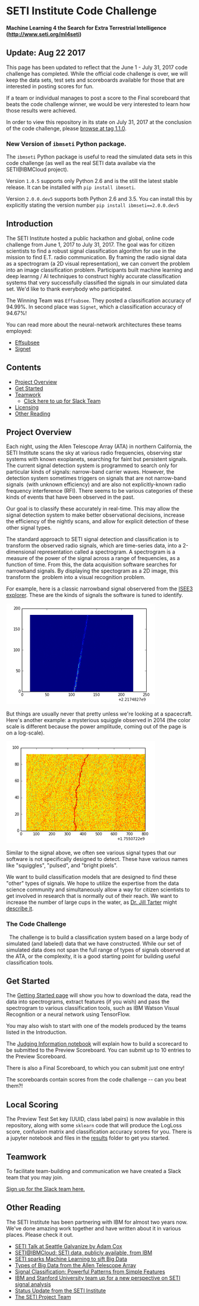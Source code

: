 # SETI Institute Code Challenge
#### Machine Learning 4 the Search for Extra Terrestrial Intelligence (http://www.seti.org/ml4seti)


## Update: Aug 22 2017

This page has been updated to reflect that the June 1 - July 31, 2017 code challenge has completed. While the 
official code challenge is over, we will keep the data sets, test sets and scoreboards available for
those that are interested in posting scores for fun.  

If a team or individual manages to post a score to the Final scoreboard that beats the code challenge winner, we would be very interested to learn how those results were achieved. 

In order to view this repository in its state on July 31, 2017 at the conclusion of the code challenge, please [browse at tag 1.1.0](https://github.com/setiQuest/ML4SETI/tree/1.1.0).


### New Version of `ibmseti` Python package.

The `ibmseti` Python package is useful to read the simulated data sets in this code challenge (as well as the 
real SETI data availabe via the SETI@IBMCloud project).  

Version `1.0.5` supports only Python 2.6 and is the still the latest stable release. It can be installed with `pip install ibmseti`. 

Version `2.0.0.dev5` supports both Python 2.6 and 3.5. You can install this by explicitly stating the version number `pip install ibmseti==2.0.0.dev5`


## Introduction 

The SETI Institute hosted a public hackathon and global, online code challenge from June 1, 2017 to July 31, 2017. The goal was for citizen scientists to find a robust signal classification algorithm for use in the mission to find E.T. radio communication. By framing the radio signal data as a spectrogram (a 2D visual representation), we can convert the problem into an image classification problem.  Participants built machine learning and deep learnng / AI techniques to construct highly accurate classification systems that very successfully classified the signals in our simulated data set. We'd like to thank everybody who participated. 

The Winning Team was `Effsubsee`. They posted a classification accuracy of 94.99%. In second place was `Signet`, which a classification accuracy of 94.67%!

You can read more about the neural-network architectures these teams employed:

  * [Effsubsee](https://github.com/sgrvinod/ml4seti-Effsubsee)
  * [Signet](https://github.com/sagelywizard/ml4seti)


## Contents

  * [Project Overview](#project-overview)
  * [Get Started](#get-started)
  * [Teamwork](#teamwork)
      * [Click here to up for Slack Team](https://ml4seti.mybluemix.net)
  * [Licensing](#licensing)
  * [Other Reading](#other-reading)


## Project Overview

Each night, using the Allen Telescope Array (ATA) in northern California, the SETI Institute scans the sky at 
various radio frequencies, observing star systems with known exoplanets, searching for faint but persistent signals. 
The current signal detection system is programmed to search only for particular kinds of signals: narrow-band 
carrier waves. However, the detection system sometimes triggers on signals that are not narrow-band signals 
(with unknown efficiency) and are also not explicitly-known radio frequency interference (RFI). 
There seems to be various categories of these kinds of events that have been observed in the past. 

Our goal is to classify these accurately in 
real-time. This may allow the signal detection system to make better observational decisions, 
increase the efficiency of the nightly scans, and allow for explicit detection of these other signal types. 

The standard approach to SETI signal detection and classification is to transform the observed radio signals, which
are time-series data, into a 
2-dimensional representation called a spectrogram. A spectrogram is a measure of the power of the signal across 
a range of frequencies, as a function of time. From this, the data acquisition software searches for narrowband signals. 
By displaying the spectogram as a 2D image, this transform the 
problem into a visual recognition problem. 

For example, here is a classic narrowband signal observered from the 
[ISEE3 explorer](https://en.wikipedia.org/wiki/International_Cometary_Explorer). These are the kinds of
signals the software is tuned to identify.


![ISEE3 Narrow Band Signal](img/isee3.png "ISEE3 Narrow Band Signal")


But things are usually never that pretty unless we're looking at a spacecraft. Here's another example: 
a mysterious squiggle observed in 2014 (the color scale is different because the power amplitude, coming out of the
page is on a log-scale). 


![Mystery Signal](img/mystery_squiggle.png "Mystery Signal")
 

Similar to the signal above, we often see various signal types that our software is not specifically 
designed to detect. These have various names like "squiggles", "pulsed", and 
"bright pixels".

We want to build classification models that are designed to find these "other" types of signals. 
We hope to utilize the expertise from the data science community and simultaneously allow a way for 
citizen scientists to get involved in research that is normally out of their reach.  We want to increase the number of large cups in the water, as [Dr. Jill Tarter](http://www.seti.org/users/jill-tarter) might [describe it](https://www.ted.com/talks/jill_tarter_s_call_to_join_the_seti_search). 


### The Code Challenge
 
The challenge is to build a classification system based on a large body of simulated (and labeled)
data that we have constructed. While our set of simulated data does not span the full range of types of signals observed at the ATA, or the complexity, it is a good starting point for building useful classification tools.  

## Get Started

The [Getting Started page](https://github.com/setiQuest/ML4SETI/blob/master/GettingStarted.md) will show you how to download the data, read the data into spectrograms, extract features (if you wish) and pass the spectrogram to various classification tools, such as IBM Watson Visual Recognition or 
a neural network using TensorFlow. 

You may also wish to start with one of the models produced by the teams listed in the Introduction.

The [Judging Information notebook](https://github.com/setiQuest/ML4SETI/blob/master/Judging_Criteria.ipynb) will explain how to build a scorecard to be submitted to the Preview Scoreboard. You can submit up to 10 entries to the Preview Scoreboard.  

There is also a Final Scoreboard, to which you can submit just one entry!  

The scoreboards contain scores from the code challenge -- can you beat them?!

## Local Scoring

The Preview Test Set key (UUID, class label pairs) is now available in this repository, along with some `sklearn` code that will
produce the LogLoss score, confusion matrix and classification accuracy scores for you. There is a jupyter notebook and files in the [results](results/) folder to get you started. 

## Teamwork

To facilitate team-building and communication we have created a Slack team that you may join.  

[Sign up for the Slack team here.](https://ml4seti.mybluemix.net)



## Other Reading

The SETI Institute has been partnering with IBM for almost two years now. We've done amazing work together and 
have written about it in various places. Please check it out.

  * [SETI Talk at Seattle Galvanize by Adam Cox](img/SEA_Galvanize.pdf)
  * [SETI@IBMCloud: SETI data, publicly available, from IBM](https://developer.ibm.com/clouddataservicesold/2016/09/29/seti-data-on-ibm-cloud/)
  * [SETI sparks Machine Learning to sift Big Data](http://blog.ibmjstart.net/2015/07/14/seti-sparks-machine-learning-to-sift-big-data/)
  * [Types of Big Data from the Allen Telescope Array](http://blog.ibmjstart.net/2015/08/06/types-of-bigdata-from-the-allen-telescope-array/)
  * [Signal Classification: Powerful Patterns from Simple Features](http://blog.ibmjstart.net/2015/11/10/signal-classification-powerful-patterns-from-simple-features/)
  * [IBM and Stanford University team up for a new perspective on SETI signal analysis](http://blog.ibmjstart.net/2016/06/29/ibm-stanford-university-team-new-perspective-seti-signal-analytics/)
  * [Status Update from the SETI Institute](https://developer.ibm.com/clouddataservicesold/2016/03/07/status-update-from-the-seti-institute/)
  * [The SETI Project Team](http://blog.ibmjstart.net/2016/10/25/draft-seti-project-team/)

